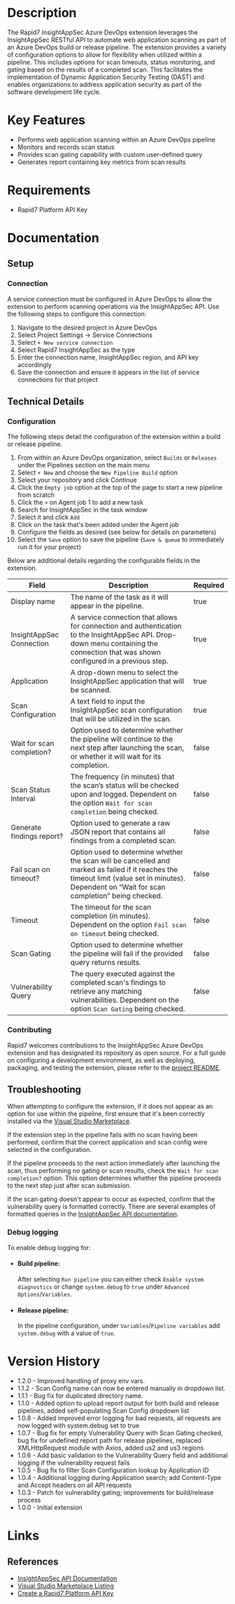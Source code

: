 # Description

The Rapid7 InsightAppSec Azure DevOps extension leverages the InsightAppSec RESTful API to automate web application scanning as part of an Azure DevOps build or release pipeline. The extension provides a variety of configuration options to allow for flexibility when utilized within a pipeline. This includes options for scan timeouts, status monitoring, and gating based on the results of a completed scan. This facilitates the implementation of Dynamic Application Security Testing (DAST) and enables organizations to address application security as part of the software development life cycle.

# Key Features

* Performs web application scanning within an Azure DevOps pipeline
* Monitors and records scan status
* Provides scan gating capability with custom user-defined query
* Generates report containing key metrics from scan results

# Requirements

* Rapid7 Platform API Key

# Documentation

## Setup

### Connection

A service connection must be configured in Azure DevOps to allow the extension to perform scanning operations via the InsightAppSec API. Use the following steps to configure this connection:

1. Navigate to the desired project in Azure DevOps
2. Select Project Settings -> Service Connections
3. Select `+ New service connection`
4. Select Rapid7 InsightAppSec as the type
5. Enter the connection name, InsightAppSec region, and API key accordingly
6. Save the connection and ensure it appears in the list of service connections for that project

## Technical Details

### Configuration

The following steps detail the configuration of the extension within a build or release pipeline.

1. From within an Azure DevOps organization, select `Builds` or `Releases` under the Pipelines section on the main menu
2. Select `+ New` and choose the `New Pipeline Build` option
3. Select your repository and click Continue
4. Click the `Empty job` option at the top of the page to start a new pipeline from scratch
5. Click the `+` on Agent job 1 to add a new task
6. Search for InsightAppSec in the task window
7. Select it and click `Add`
8. Click on the task that's been added under the Agent job
9. Configure the fields as desired (see below for details on parameters)
10. Select the `Save` option to save the pipeline (`Save & queue` to immediately run it for your project)

Below are additional details regarding the configurable fields in the extension.

| Field    | Description                 | Required|
|----------|------------------------------|---------|
| Display name | The name of the task as it will appear in the pipeline. | true
| InsightAppSec Connection | A service connection that allows for connection and authentication to the InsightAppSec API. Drop-down menu containing the connection that was shown configured in a previous step. | true
| Application | A drop-down menu to select the InsightAppSec application that will be scanned. | true
| Scan Configuration | A text field to input the InsightAppSec scan configuration that will be utilized in the scan. | true
| Wait for scan completion? | Option used to determine whether the pipeline will continue to the next step after launching the scan, or whether it will wait for its completion. | false
| Scan Status Interval | The frequency (in minutes) that the scan’s status will be checked upon and logged. Dependent on the option `Wait for scan completion` being checked. | false
| Generate findings report? | Option used to generate a raw JSON report that contains all findings from a completed scan. | false
| Fail scan on timeout? | Option used to determine whether the scan will be cancelled and marked as failed if it reaches the timeout limit (value set in minutes). Dependent on “Wait for scan completion” being checked. | false
| Timeout | The timeout for the scan completion (in minutes). Dependent on the option `Fail scan on timeout` being checked. | false
| Scan Gating| Option used to determine whether the pipeline will fail if the provided query returns results. | false
| Vulnerability Query | The query executed against the completed scan's findings to retrieve any matching vulnerabilities. Dependent on the option `Scan Gating` being checked. | false

### Contributing

Rapid7 welcomes contributions to the InsightAppSec Azure DevOps extension and has designated its repository as open source. For a full guide on configuring a development environment, as well as deploying, packaging, and testing the extension, please refer to the [project README](https://github.com/rapid7/insightappsec-azure-devops-extension/blob/master/README.md).

## Troubleshooting

When attempting to configure the extension, if it does not appear as an option for use within the pipeline, first ensure that it's been correctly installed via the [Visual Studio Marketplace](https://marketplace.visualstudio.com/items?itemName=rapid7.rapid7-insightappsec-extension).

If the extension step in the pipeline fails with no scan having been performed, confirm that the correct application and scan config were selected in the configuration.

If the pipeline proceeds to the next action immediately after launching the scan, thus performing no gating or scan results, check the `Wait for scan completion?` option. This option determines whether the pipeline proceeds to the next step just after scan submission.

If the scan gating doesn't appear to occur as expected, confirm that the vulnerability query is formatted correctly. There are several examples of formatted queries in the [InsightAppSec API documentation](https://help.rapid7.com/insightappsec/en-us/api/v1/docs.html).

### Debug logging
To enable debug logging for:
* #### Build pipeline:
    After selecting `Run pipeline` you can either check `Enable system diagnostics` or change `system.debug` to `true` under `Advanced Options`/`Variables`.
* #### Release pipeline:
    In the pipeline configuration, under `Variables`/`Pipeline variables` add `system.debug` with a value of `true`.

# Version History

* 1.2.0 - Improved handling of proxy env vars.
* 1.1.2 - Scan Config name can now be entered manually in dropdown list.
* 1.1.1 - Bug fix for duplicated directory name. 
* 1.1.0 - Added option to upload report output for both build and release pipelines, added self-populating Scan Config dropdown list
* 1.0.8 - Added improved error logging for bad requests, all requests are now logged with system.debug set to true
* 1.0.7 - Bug fix for empty Vulnerability Query with Scan Gating checked, bug fix for undefined report path for release pipelines, replaced XMLHttpRequest module with Axios, added us2 and us3 regions
* 1.0.6 - Add basic validation to the Vulnerability Query field and additional logging if the vulnerability request fails
* 1.0.5 - Bug fix to filter Scan Configuration lookup by Application ID
* 1.0.4 - Additional logging during Application search; add Content-Type and Accept headers on all API requests
* 1.0.3 - Patch for vulnerability gating; improvements for build/release process
* 1.0.0 - Initial extension

# Links

## References

* [InsightAppSec API Documentation](https://help.rapid7.com/insightappsec/en-us/api/v1/docs.html)
* [Visual Studio Marketplace Listing](https://marketplace.visualstudio.com/items?itemName=rapid7.rapid7-insightappsec-extension)
* [Create a Rapid7 Platform API Key](https://insightappsec.help.rapid7.com/docs/get-started-with-the-insightappsec-api)

